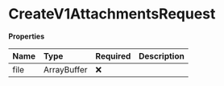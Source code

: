 # CreateV1AttachmentsRequest

**Properties**

| Name | Type        | Required | Description |
| :--- | :---------- | :------- | :---------- |
| file | ArrayBuffer | ❌       |             |
